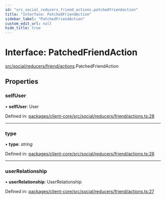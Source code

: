 ```yaml
---
id: "src_social_reducers_friend_actions.patchedfriendaction"
title: "Interface: PatchedFriendAction"
sidebar_label: "PatchedFriendAction"
custom_edit_url: null
hide_title: true
---
```


# Interface: PatchedFriendAction

[src/social/reducers/friend/actions](../modules/src_social_reducers_friend_actions.md).PatchedFriendAction

## Properties

### selfUser

• **selfUser**: User

Defined in: [packages/client-core/src/social/reducers/friend/actions.ts:28](https://github.com/xr3ngine/xr3ngine/blob/65dfcf39a/packages/client-core/src/social/reducers/friend/actions.ts#L28)

___

### type

• **type**: *string*

Defined in: [packages/client-core/src/social/reducers/friend/actions.ts:26](https://github.com/xr3ngine/xr3ngine/blob/65dfcf39a/packages/client-core/src/social/reducers/friend/actions.ts#L26)

___

### userRelationship

• **userRelationship**: UserRelationship

Defined in: [packages/client-core/src/social/reducers/friend/actions.ts:27](https://github.com/xr3ngine/xr3ngine/blob/65dfcf39a/packages/client-core/src/social/reducers/friend/actions.ts#L27)
